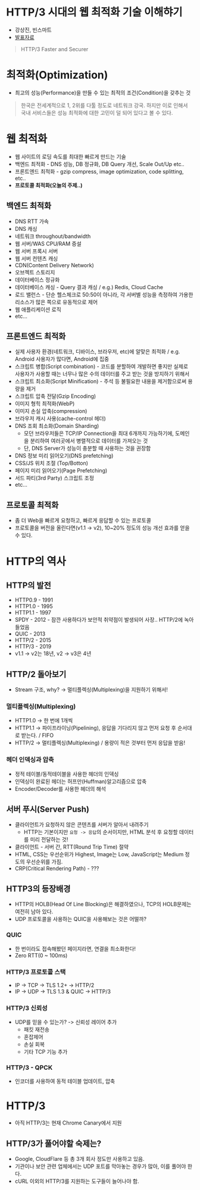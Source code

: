 # HTTP/3 시대의 웹 최적화 기술 이해햐기
- 강상진, 빈스마트
- [발표자료](https://drive.google.com/file/d/1H7UYxOYwYWB-20GxKzS5ZziwPAoAAOAC/view)

> HTTP/3 Faster and Securer

# 최적화(Optimization)
- 최고의 성능(Performance)을 만들 수 있는 최적의 조건(Condition)을 갖추는 것

> 한국은 전세계적으로 1, 2위를 다툴 정도로 네트워크 강국. 하지만 이로 인해서 국내 서비스들은 성능 최적화에 대한 고민이 덜 되어 있다고 볼 수 있다.

# 웹 최적화
- 웹 사이트의 로딩 속도를 최대한 빠르게 만드는 기술
- 백엔드 최적화 - DNS 성능, DB 정규화, DB Query 개선, Scale Out/Up etc..
- 프론트엔드 최적화 - gzip compress, image optimization, code splitting, etc..
- **프로토콜 최적화(오늘의 주제..)**

## 백엔드 최적화
- DNS RTT 가속
- DNS 캐싱
- 네트워크 throughout/bandwidth
- 웹 서버/WAS CPU/RAM 증설
- 웹 서버 프록시 서버
- 웹 서버 컨텐츠 캐싱
- CDN(Content Delivery Network)
- 오브젝트 스토리지
- 데이터베이스 정규화
- 데이터베이스 캐싱 - Query 결과 캐싱 / e.g.) Redis, Cloud Cache
- 로드 밸런스 - 단순 헬스체크로 50:50이 아니라, 각 서버별 성능을 측정하여 가용한 리소스가 많은 쪽으로 유동적으로 제어
- 웹 애플리케이션 로직
- etc...

## 프론트엔드 최적화
- 실제 사용자 환경(네트워크, 디바이스, 브라우저, etc)에 알맞은 최적화 / e.g. Android 사용자가 많다면, Android에 집중
- 스크립트 병합(Script combination) - 코드를 분할하여 개발하면 좋지만 실제로 사용자가 사용할 때는 너무나 많은 수의 데이터를 주고 받는 것을 방지하기 위해서
- 스크립트 최소화(Script Minification) - 주석 등 불필요한 내용을 제거함으로써 용량을 제거
- 스크립트 압축 전달(Gzip Encoding)
- 이미지 형힉 최적화(WebP)
- 이미지 손실 압축(compression)
- 브라우저 캐시 사용(cache-control 헤더)
- DNS 조회 최소화(Domain Sharding)
   - 모던 브라우저들은 TCP/IP Connection을 최대 6개까지 가능하기에, 도메인을 분리하여 여러곳에서 병렬적으로 데이터를 가져오는 것
   - 단, DNS Server가 성능이 충분할 때 사용하는 것을 권장함
- DNS 정보 미리 읽어오기(DNS prefetching)
- CSS/JS 위치 조절 (Top/Botton)
- 페이지 미리 읽어오기(Page Prefetching)
- 서드 파티(3rd Party) 스크립트 조정
- etc...

## 프로토콜 최적화
- 좀 더 Web을 빠르게 요청하고, 빠르게 응답할 수 있는 프로토콜
- 프로토콜을 버전을 올린다면(v1.1 -> v2), 10~20% 정도의 성능 개선 효과를 얻을 수 있다.

# HTTP의 역사

## HTTP의 발전
- HTTP0.9 - 1991
- HTTP1.0 - 1995
- HTTP1.1 - 1997
- SPDY - 2012 - 잠깐 사용하다가 보안적 취약점이 발생되어 사장.. HTTP/2에 녹아들었음
- QUIC - 2013
- HTTP/2 - 2015
- HTTP/3 - 2019
- v1.1 -> v2는 18년, v2 -> v3은 4년

## HTTP/2 돌아보기
- Stream 구조, why? -> 멀티플렉싱(Multiplexing)을 지원하기 위해서!

### 멀티플렉싱(Multiplexing)
- HTTP1.0 -> 한 번에 1개씩
- HTTP1.1 -> 파이프라이닝(Pipelining), 응답을 기다리지 않고 먼저 요청 후 순서대로 받는다. / FIFO
- HTTP/2 -> 멀티플렉싱(Multiplexing) / 용량이 적은 것부터 먼저 응답을 받음!

### 헤더 인덱싱과 압축
- 정적 테이블/동적테이블을 사용한 헤더의 인덱싱
- 인덱싱이 완료된 헤더는 허프만(Huffman)알고리즘으로 압축
- Encoder/Decoder를 사용한 헤더의 해석

## 서버 푸시(Server Push)
- 클라이언트가 요청하지 않은 콘텐츠를 서버가 알아서 내려주기
   - HTTP는 기본이지만 `요청 -> 응답`의 순서이지만, HTML 분석 후 요청할 데이터를 미리 전달하는 것!
- 클라이언트 - 서버 간, RTT(Round Trip Time) 절약
- HTML, CSS는 우선순위가 Highest, Image는 Low, JavaScript는 Medium 정도의 우선순위를 가짐.
- CRP(Critical Rendering Path) - ???

## HTTP3의 등장배경
- HTTP의 HOLB(Head Of Line Blocking)은 해결하였으나, TCP의 HOLB문제는 여전히 남아 있다.
- UDP 프로토콜을 사용하는 QUIC을 사용해보는 것은 어떨까?

### QUIC
- 한 번이라도 접속해봤던 페이지라면, 연결을 최소화한다!
- Zero RTT(0 ~ 100ms)

### HTTP/3 프로토콜 스택
- IP -> TCP -> TLS 1.2+ -> HTTP/2
- IP -> UDP -> TLS 1.3 & QUIC -> HTTP/3

### HTTP/3 신뢰성
- UDP를 믿을 수 있는가? -> 신뢰성 레이어 추가
   - 패킷 재전송
   - 혼잡제어
   - 손실 회복
   - 기타 TCP 기능 추가

### HTTP/3 - QPCK
- 인코더를 사용하여 동적 테이블 업데이트, 압축

# HTTP/3
- 아직 HTTP/3는 현재 Chrome Canary에서 지원

## HTTP/3가 풀어야할 숙제는?
- Google, CloudFlare 등 총 3개 회사 정도만 사용하고 있음.
- 기관이나 보안 관련 업체에서는 UDP 포트를 막아놓는 경우가 많아, 이를 풀어야 한다.
- cURL 이외의 HTTP/3를 지원하는 도구들이 늘어나야 함.
